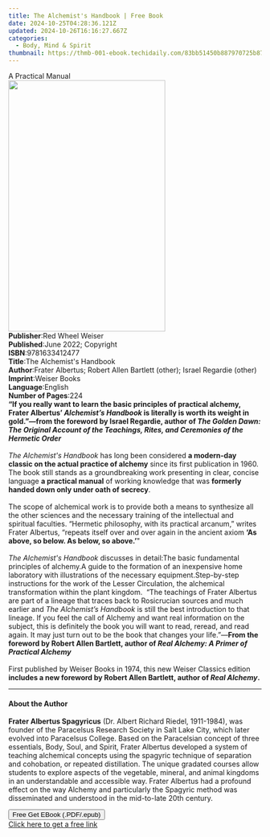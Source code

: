 ```yaml
---
title: The Alchemist's Handbook | Free Book
date: 2024-10-25T04:28:36.121Z
updated: 2024-10-26T16:16:27.667Z
categories:
  - Body, Mind & Spirit
thumbnail: https://thmb-001-ebook.techidaily.com/83bb51450b887970725b87cae9b1c57c62173126305c0ceb45cfc00ce7fe64cd.jpg
---
```

<main id="book-container">
  <div class="flex flex-col">
    <div class="book-brief flex-1 py-6 px-4 sm:p-6 md:py-10 md:px-8">
      <!-- brief-->
      <div class="book-brief-main">A Practical Manual</div>
    </div>
    <div
      class="book-meta-info flex-1 grid gap-4 col-start-1 col-end-3 row-start-1 sm:mb-6 sm:grid-cols-4 lg:gap-6 lg:col-start-2 lg:row-end-6 lg:row-span-6 lg:mb-0"
    >
      <div
        class="book-meta-info-left place-content-center mt-4 p-4 text-sm leading-6 col-start-2 col-span-2 dark:text-slate-400"
      >
        <img
          class="w-full h-500 object-cover rounded-lg sm:h-255 sm:col-span-2 lg:col-span-full"
          src="https://img-001-ebook.techidaily.com/6c1566d63f61100b4cc32d878a8779a3c96d3b16ef72827c4b011993becb0564.jpg"
          alt=""
          width="312"
          height="500"
        />
      </div>
      <div
        class="book-meta-info-right mt-2 col-start-1 row-start-2 col-span-3 self-center"
      >
        <!-- meta data  -->
        <div class="flex flex-col px-4 md:px-8">
          <div class="flex-1">
            <strong>Publisher</strong>:<span class="px-2"
              >Red Wheel Weiser</span
            >
          </div>
          <div class="flex-1">
            <strong>Published</strong>:<span class="px-2"
              >June 2022; Copyright</span
            >
          </div>
          <div class="flex-1">
            <strong>ISBN</strong>:<span class="px-2">9781633412477</span>
          </div>
          <div class="flex-1">
            <strong>Title</strong>:<span class="px-2"
              >The Alchemist&#39;s Handbook</span
            >
          </div>
          <div class="flex-1">
            <strong>Author</strong>:<span class="px-2"
              >Frater Albertus; Robert Allen Bartlett (other); Israel Regardie
              (other)</span
            >
          </div>
          <div class="flex-1">
            <strong>Imprint</strong>:<span class="px-2">Weiser Books</span>
          </div>
          <div class="flex-1">
            <strong>Language</strong>:<span class="px-2">English</span>
          </div>
          <div class="flex-1">
            <strong>Number of Pages</strong>:<span class="px-2">224</span>
          </div>
        </div>
      </div>
    </div>
    <div class="book-description flex-1 py-6 px-4 sm:p-6 md:py-10 md:px-8">
      <div class="book-description-main">
        <div accordion-content="" id="description">
          <b
            >“If you really want to learn the basic principles of practical
            alchemy, Frater Albertus’ <i>Alchemist’s Handbook </i>is literally
            is worth its weight in gold.”—from the foreword by Israel Regardie,
            author of
            <i
              >The Golden Dawn: The Original Account of the Teachings, Rites,
              and Ceremonies of the Hermetic Order</i
            ></b
          ><br /><br /><i>The Alchemist's Handbook </i>has long been
          considered&nbsp;<b
            >a modern-day classic on the actual practice of alchemy</b
          >
          since its first publication in 1960. The book still stands as a
          groundbreaking work presenting in clear, concise language
          <b>a practical manual</b> of working knowledge that was
          <b>formerly handed down only under oath of secrecy</b>.<br /><br />The
          scope of alchemical work is to provide both a means to synthesize all
          the other sciences and the necessary training of the intellectual and
          spiritual faculties. “Hermetic philosophy, with its practical
          arcanum,” writes Frater Albertus, “repeats itself over and over again
          in the ancient axiom
          <b>‘As above, so below. As below, so above.’</b>"<br /><br /><i
            >The Alchemist's Handbook</i
          >&nbsp;discusses in detail:The basic fundamental principles of
          alchemy.A guide to the formation of an inexpensive home laboratory
          with illustrations of the necessary equipment.Step-by-step
          instructions for the work of the Lesser Circulation, the alchemical
          transformation within the plant kingdom.&nbsp; “The teachings of
          Frater Albertus are part of a lineage that traces back to Rosicrucian
          sources and much earlier and <i>The Alchemist’s Handbook</i> is still
          the best introduction to that lineage. If you feel the call of Alchemy
          and want real information on the subject, this is definitely the book
          you will want to read, reread, and read again. It may just turn out to
          be the book that changes your life.”—<b
            >From the foreword by Robert Allen Bartlett, author of
            <i>Real Alchemy: A Primer of Practical Alchemy</i></b
          ><br /><br />First published by Weiser Books in 1974, this new Weiser
          Classics edition
          <b
            >includes a new foreword by Robert Allen Bartlett, author of&nbsp;<i
              >Real Alchemy</i
            >.</b
          >
        </div>
        <div class="accordion-fader"></div>
      </div>
    </div>
    <div class="book-excerpts flex-1 py-6 px-4 sm:p-6 md:py-10 md:px-8">
      <!-- excerpts-->
      <div class="book-excerpts-main">
        <hr />
        <h4 class="placeholder placeholder-heading">
          <span>About the Author</span>
        </h4>
        <p>
          <b>Frater Albertus Spagyricus</b> (Dr. Albert Richard Riedel,
          1911-1984), was founder of the Paracelsus Research Society in Salt
          Lake City, which later evolved into Paracelsus College. Based on the
          Paracelsian concept of three essentials, Body, Soul, and Spirit,
          Frater Albertus developed a system of teaching alchemical concepts
          using the spagyric technique of separation and cohobation, or repeated
          distillation. The unique gradated courses allow students to explore
          aspects of the vegetable, mineral, and animal kingdoms in an
          understandable and accessible way. Frater Albertus had a profound
          effect on the way Alchemy and particularly the Spagyric method was
          disseminated and understood in the mid-to-late 20th century.
        </p>
      </div>
    </div>
    <div
      class="book-about-author flex-1 py-6 px-4 sm:p-6 md:py-10 md:px-8"
    ></div>
    <div class="book-free-get flex-1 py-6 px-4 sm:p-6 md:py-10 md:px-8">
      <button
        id="btn-free-get"
        class="bg-blue-500 hover:bg-blue-700 text-white font-bold py-2 px-4 rounded"
      >
        Free Get EBook (.PDF/.epub)
      </button>
      <div id="countdown-display" class="px-2 text-lg mt-2"></div>
      <a
        id="free-link"
        class="hidden bg-blue-500 hover:bg-blue-700 text-white font-bold py-2 px-4 rounded"
        href="https://www.ebooks.com/en-us/book/210367970/the-alchemist-s-handbook/frater-albertus/"
        target="_blank"
        >Click here to get a free link</a
      >
    </div>
    <script>
      let countdownTime = 0;
      let countdownInterval = null;
      document
        .getElementById('btn-free-get')
        .addEventListener('click', startCountdown);
      function startCountdown() {
        countdownTime = new Date().getTime() + 60000 * 3;
        countdownInterval = setInterval(updateCountdown, 1000);
        document.getElementById('btn-free-get').disabled = true;
        document
          .getElementById('btn-free-get')
          .classList.add('bg-gray-500', 'cursor-not-allowed');
      }
      function updateCountdown() {
        let currentTime = new Date().getTime();
        let timeLeft = countdownTime - currentTime;
        let secondsLeft = Math.floor(timeLeft / 1000);
        document.getElementById('countdown-display').innerHTML =
          `Remaining time: ${secondsLeft} seconds.`;
        if (secondsLeft <= 0) {
          clearInterval(countdownInterval);
          document.getElementById('btn-free-get').classList.add('hidden');
          document.getElementById('free-link').classList.remove('hidden');
          document.getElementById('countdown-display').innerHTML = '';
        }
      }
    </script>
  </div>
</main>

<ins class="adsbygoogle"
      style="display:block"
      data-ad-client="ca-pub-7571918770474297"
      data-ad-slot="8358498916"
      data-ad-format="auto"
      data-full-width-responsive="true"></ins>
    